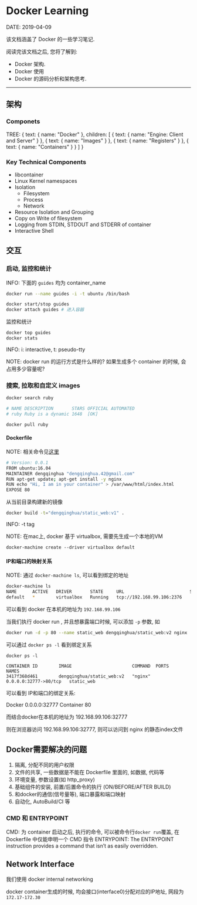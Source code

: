 Docker Learning
================

DATE: 2019-04-09

该文档涵盖了 Docker 的一些学习笔记.

阅读完该文档之后, 您将了解到:

* Docker 架构.
* Docker 使用
* Docker 的源码分析和架构思考.

--------------------------------------------------------------------------------

架构
----
### Componets
TREE:
{
        text: { name: "Docker" },
        children: [
            { text: { name: "Engine: Client and Server" } },
            { text: { name: "Images" } },
            { text: { name: "Registers" } },
            { text: { name: "Containers" } }
       ]
}

### Key Technical Components
- libcontainer
- Linux Kernel namespaces
- Isolation
  + Filesystem
  + Process
  + Network
- Resource Isolation and Grouping
- Copy on Write of filesystem
- Logging from STDIN, STDOUT and STDERR of container
- Interactive Shell

交互
----
### 启动, 监控和统计
INFO: 下面的 `guides` 均为 container_name

```bash
docker run --name guides -i -t ubuntu /bin/bash
```

```bash
docker start/stop guides
docker attach guides # 进入容器
```

监控和统计

```bash
docker top guides
docker stats
```

INFO: i: interactive, t: pseudo-tty

NOTE: docker run 的运行方式是什么样的? 如果生成多个 container 的时候, 会占用多少容量呢?

### 搜索, 拉取和自定义 images
```bash
docker search ruby

# NAME DESCRIPTION       STARS OFFICIAL AUTOMATED
# ruby Ruby is a dynamic 1648  [OK]

docker pull ruby
```

#### Dockerfile
NOTE: 相关命令见[这里](https://docs.docker.com/engine/reference/builder/)

```bash
# Version: 0.0.1
FROM ubuntu:16.04
MAINTAINER dengqinghua "dengqinghua.42@gmail.com"
RUN apt-get update; apt-get install -y nginx
RUN echo "Hi, I am in your container" > /var/www/html/index.html
EXPOSE 80
```

从当前目录构建新的镜像

```bash
docker build -t="dengqinghua/static_web:v1" .
```

INFO: -t tag

NOTE: 在mac上, docker 基于 virtualbox, 需要先生成一个本地的VM

```
docker-machine create --driver virtualbox default
```

#### IP和端口的映射关系

NOTE: 通过 `docker-machine ls`, 可以看到绑定的地址

```bash
docker-machine ls
NAME      ACTIVE   DRIVER       STATE     URL                         SWARM   DOCKER     ERRORS
default   *        virtualbox   Running   tcp://192.168.99.106:2376           v18.09.3
```

可以看到 docker 在本机的地址为 `192.168.99.106`

当我们执行 docker run , 并且想暴露端口时候, 可以添加 `-p` 参数, 如

```bash
docker run -d -p 80 --name static_web dengqinghua/static_web:v2 nginx
```

可以通过 `docker ps -l` 看到绑定关系

```
docker ps -l

CONTAINER ID        IMAGE                       COMMAND  PORTS                   NAMES
3417f368d461        dengqinghua/static_web:v2   "nginx"  0.0.0.0:32777->80/tcp   static_web
```

可以看到 IP和端口的绑定关系:

Docker     0.0.0.0:32777
Container  80

而结合docker在本机的地址为 192.168.99.106:32777

则在浏览器访问 192.168.99.106:32777, 则可以访问到 nginx 的静态index文件

Docker需要解决的问题
-------------------
1. 隔离, 分配不同的用户权限
2. 文件的共享, 一些数据是不能在 Dockerfile 里面的, 如数据, 代码等
3. 环境变量, 参数设置(如 http_proxy)
4. 基础组件的安装, 前置/后置命令的执行 (ON/BEFORE/AFTER BUILD)
5. 和docker的通信(信号量等), 端口暴露和端口映射
6. 自动化, AutoBuild/CI 等

### CMD 和 ENTRYPOINT
CMD: 为 container 启动之后, 执行的命令, 可以被命令行`docker run`覆盖, 在 Dockerfile 中仅能申明一个 CMD 指令
ENTRYPOINT: The ENTRYPOINT instruction provides a command that isn’t as easily overridden.

Network Interface
-----------------
我们使用 docker internal networking

docker container生成的时候, 均会接口(interface0)分配对应的IP地址, 网段为 `172.17-172.30`
